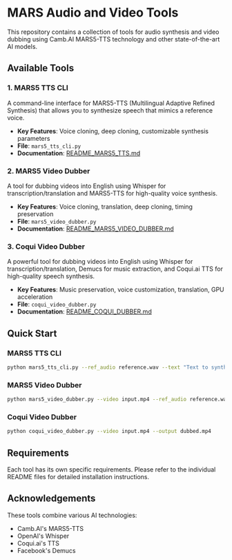 # MARS Audio and Video Tools

This repository contains a collection of tools for audio synthesis and video dubbing using Camb.AI MARS5-TTS technology and other state-of-the-art AI models.

## Available Tools

### 1. MARS5 TTS CLI

A command-line interface for MARS5-TTS (Multilingual Adaptive Refined Synthesis) that allows you to synthesize speech that mimics a reference voice.

- **Key Features**: Voice cloning, deep cloning, customizable synthesis parameters
- **File**: `mars5_tts_cli.py`
- **Documentation**: [README_MARS5_TTS.md](README_MARS5_TTS.md)

### 2. MARS5 Video Dubber

A tool for dubbing videos into English using Whisper for transcription/translation and MARS5-TTS for high-quality voice synthesis.

- **Key Features**: Voice cloning, translation, deep cloning, timing preservation
- **File**: `mars5_video_dubber.py`
- **Documentation**: [README_MARS5_VIDEO_DUBBER.md](README_MARS5_VIDEO_DUBBER.md)

### 3. Coqui Video Dubber

A powerful tool for dubbing videos into English using Whisper for transcription/translation, Demucs for music extraction, and Coqui.ai TTS for high-quality speech synthesis.

- **Key Features**: Music preservation, voice customization, translation, GPU acceleration
- **File**: `coqui_video_dubber.py`
- **Documentation**: [README_COQUI_DUBBER.md](README_COQUI_DUBBER.md)

## Quick Start

### MARS5 TTS CLI

```bash
python mars5_tts_cli.py --ref_audio reference.wav --text "Text to synthesize" --output output.wav
```

### MARS5 Video Dubber

```bash
python mars5_video_dubber.py --video input.mp4 --ref_audio reference.wav --output dubbed.mp4
```

### Coqui Video Dubber

```bash
python coqui_video_dubber.py --video input.mp4 --output dubbed.mp4
```

## Requirements

Each tool has its own specific requirements. Please refer to the individual README files for detailed installation instructions.

## Acknowledgements

These tools combine various AI technologies:

- Camb.AI's MARS5-TTS
- OpenAI's Whisper
- Coqui.ai's TTS
- Facebook's Demucs

